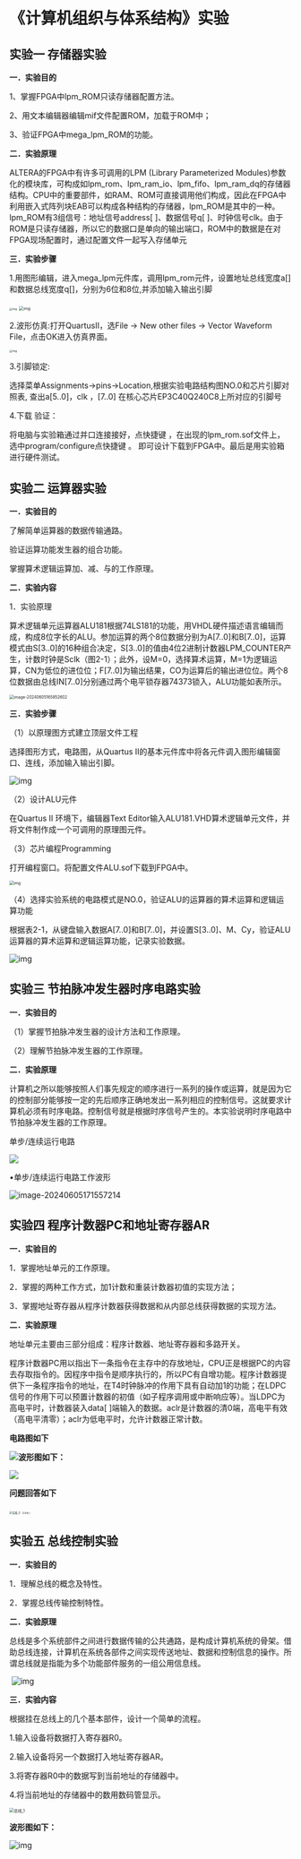 # 《计算机组织与体系结构》实验

## 实验一  存储器实验

**一．实验目的**

1、掌握FPGA中lpm_ROM只读存储器配置方法。

2、用文本编辑器编辑mif文件配置ROM，加载于ROM中；

3、验证FPGA中mega_lpm_ROM的功能。

**二．实验原理**

   ALTERA的FPGA中有许多可调用的LPM (Library Parameterized Modules)参数化的模块库，可构成如lpm_rom、lpm_ram_io、lpm_fifo、lpm_ram_dq的存储器结构。CPU中的重要部件，如RAM、ROM可直接调用他们构成，因此在FPGA中利用嵌入式阵列块EAB可以构成各种结构的存储器，lpm_ROM是其中的一种。lpm_ROM有3组信号：地址信号address[ ]、数据信号q[ ]、时钟信号clk。由于ROM是只读存储器，所以它的数据口是单向的输出端口，ROM中的数据是在对FPGA现场配置时，通过配置文件一起写入存储单元

**三．实验步骤**

1.用图形编辑，进入mega_lpm元件库，调用lpm_rom元件，设置地址总线宽度a[]和数据总线宽度q[]，分别为6位和8位,并添加输入输出引脚

<img src="file:///D:\QQ文件\573228907\Image\C2C\780ea1b4b75e3a776b8c6c95049ac658.jpg" alt="img" style="zoom: 33%;" />	<img src="file:///D:\QQ文件\573228907\Image\C2C\76ad74fb0022b61040d6a0c29afeaa10.jpg" alt="img" style="zoom:50%;" />

2.波形仿真:打开QuartusII，选File -> New other files -> Vector Waveform File，点击OK进入仿真界面。

<img src="file:///D:\QQ文件\573228907\Image\C2C\89a3a8a59724a164171d183308bc1528.jpg" alt="img" style="zoom: 33%;" />	

3.引脚锁定:

选择菜单Assignments->pins->Location,根据实验电路结构图NO.0和芯片引脚对照表, 查出a[5..0]，clk ，[7..0] 在核心芯片EP3C40Q240C8上所对应的引脚号

4.下载 验证：

将电脑与实验箱通过并口连接接好，点快捷键 ，在出现的lpm_rom.sof文件上， 选中program/configure点快捷键 。 即可设计下载到FPGA中。最后是用实验箱进行硬件测试。

## 实验二  运算器实验

**一．实验目的**

 了解简单运算器的数据传输通路。

 验证运算功能发生器的组合功能。

 掌握算术逻辑运算加、减、与的工作原理。

**二．实验内容**

1．实验原理

   算术逻辑单元运算器ALU181根据74LS181的功能，用VHDL硬件描述语言编辑而成，构成8位字长的ALU。参加运算的两个8位数据分别为A[7..0]和B[7..0]，运算模式由S[3..0]的16种组合决定，S[3..0]的值由4位2进制计数器LPM_COUNTER产生，计数时钟是Sclk（图2-1）；此外，设M=0，选择算术运算，M=1为逻辑运算，CN为低位的进位位；F[7..0]为输出结果，CO为运算后的输出进位位。两个8位数据由总线IN[7..0]分别通过两个电平锁存器74373锁入，ALU功能如表所示。

<img src="C:\Users\王舒贤\AppData\Roaming\Typora\typora-user-images\image-20240605165852602.png" alt="image-20240605165852602" style="zoom:50%;" />	

**三．实验步骤** 

（1）以原理图方式建立顶层文件工程

选择图形方式，电路图，从Quartus II的基本元件库中将各元件调入图形编辑窗口、连线，添加输入输出引脚。

![img](file:///D:\QQ文件\573228907\Image\C2C\31253ed5a2c14a8741113f2b4d467fda.jpg)	

（2）设计ALU元件

在Quartus II 环境下，编辑器Text Editor输入ALU181.VHD算术逻辑单元文件，并将文件制作成一个可调用的原理图元件。

（3）芯片编程Programming

打开编程窗口。将配置文件ALU.sof下载到FPGA中。

<img src="file:///D:\QQ文件\573228907\Image\C2C\15e3bdab1366fe49ebc6b803b6761bce.jpg" alt="img" style="zoom:50%;" />	

（4）选择实验系统的电路模式是NO.0，验证ALU的运算器的算术运算和逻辑运算功能

根据表2-1，从键盘输入数据A[7..0]和B[7..0]，并设置S[3..0]、M、Cy，验证ALU运算器的算术运算和逻辑运算功能，记录实验数据。

![img](file:///D:\QQ文件\573228907\Image\C2C\5bb0fe361da95681b46958cbc18cf2df.jpg)

## 实验三  节拍脉冲发生器时序电路实验

**一．实验目的**

（1）掌握节拍脉冲发生器的设计方法和工作原理。  

（2）理解节拍脉冲发生器的工作原理。

**二．实验原理**

​      计算机之所以能够按照人们事先规定的顺序进行一系列的操作或运算，就是因为它的控制部分能够按一定的先后顺序正确地发出一系列相应的控制信号。这就要求计算机必须有时序电路。控制信号就是根据时序信号产生的。本实验说明时序电路中节拍脉冲发生器的工作原理。

单步/连续运行电路

![	](C:\Users\王舒贤\AppData\Roaming\Typora\typora-user-images\image-20240605171049952.png)	

•单步/连续运行电路工作波形

![image-20240605171557214](C:\Users\王舒贤\AppData\Roaming\Typora\typora-user-images\image-20240605171557214.png)

## 实验四  程序计数器PC和地址寄存器AR

**一．实验目的**

1．掌握地址单元的工作原理。

2．掌握的两种工作方式，加1计数和重装计数器初值的实现方法；

3．掌握地址寄存器从程序计数器获得数据和从内部总线获得数据的实现方法。

**二．实验原理**

  地址单元主要由三部分组成：程序计数器、地址寄存器和多路开关。

   程序计数器PC用以指出下一条指令在主存中的存放地址，CPU正是根据PC的内容去存取指令的。因程序中指令是顺序执行的，所以PC有自增功能。程序计数器提供下一条程序指令的地址，在T4时钟脉冲的作用下具有自动加1的功能；在LDPC信号的作用下可以预置计数器的初值（如子程序调用或中断响应等）。当LDPC为高电平时，计数器装入data[ ]端输入的数据。aclr是计数器的清0端，高电平有效（高电平清零）；aclr为低电平时，允许计数器正常计数。

**电路图如下**

![](C:\Users\王舒贤\AppData\Roaming\Typora\typora-user-images\image-20240605171911061.png)**波形图如下：**

![](file:///D:\QQ文件\573228907\Image\C2C\024b5cc54205d22a431c38122dcc06cb.jpg)

**问题回答如下**

<img src="D:\QQ文件\573228907\FileRecv\实验\实验_0.jpg" alt="实验_0" style="zoom: 33%;" />	<img src="D:\QQ文件\573228907\FileRecv\实验\实验_1.jpg" alt="实验_1" style="zoom: 25%;" />

## 实验五  总线控制实验

**一．实验目的**

1．理解总线的概念及特性。

2．掌握总线传输控制特性。

**二．实验原理**

  总线是多个系统部件之间进行数据传输的公共通路，是构成计算机系统的骨架。借助总线连接，计算机在系统各部件之间实现传送地址、数据和控制信息的操作。所谓总线就是指能为多个功能部件服务的一组公用信息线。

​		![img](file:///D:\QQ文件\573228907\Image\C2C\b16abd7a1a35b140e4c56eb79931c77d.jpg)

**三．实验内容**

根据挂在总线上的几个基本部件，设计一个简单的流程。

1.输入设备将数据打入寄存器R0。

2.输入设备将另一个数据打入地址寄存器AR。

3.将寄存器R0中的数据写到当前地址的存储器中。

4.将当前地址的存储器中的数用数码管显示。

<img src="D:\QQ文件\573228907\FileRecv\总线\总线_1.jpg" alt="总线_1" style="zoom:50%;" />	

**波形图如下：**

![img](file:///D:\QQ文件\573228907\Image\C2C\2c752ac193b3255248f361a3e124e63b.jpg)